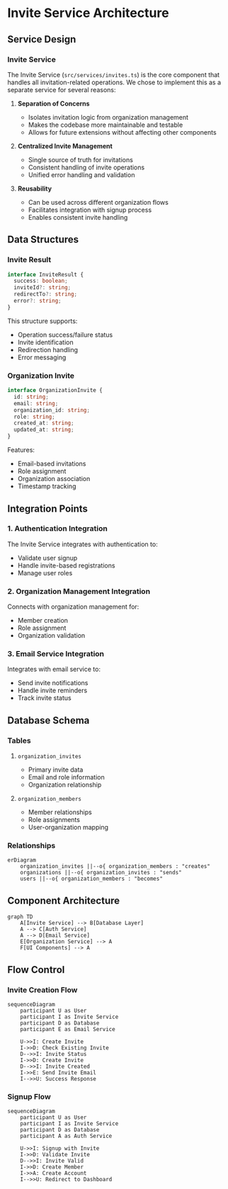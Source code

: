 # Invite Service Architecture

## Service Design

### Invite Service

The Invite Service (`src/services/invites.ts`) is the core component that handles all invitation-related operations. We chose to implement this as a separate service for several reasons:

1. **Separation of Concerns**
   - Isolates invitation logic from organization management
   - Makes the codebase more maintainable and testable
   - Allows for future extensions without affecting other components

2. **Centralized Invite Management**
   - Single source of truth for invitations
   - Consistent handling of invite operations
   - Unified error handling and validation

3. **Reusability**
   - Can be used across different organization flows
   - Facilitates integration with signup process
   - Enables consistent invite handling

## Data Structures

### Invite Result

```typescript
interface InviteResult {
  success: boolean;
  inviteId?: string;
  redirectTo?: string;
  error?: string;
}
```

This structure supports:
- Operation success/failure status
- Invite identification
- Redirection handling
- Error messaging

### Organization Invite

```typescript
interface OrganizationInvite {
  id: string;
  email: string;
  organization_id: string;
  role: string;
  created_at: string;
  updated_at: string;
}
```

Features:
- Email-based invitations
- Role assignment
- Organization association
- Timestamp tracking

## Integration Points

### 1. Authentication Integration

The Invite Service integrates with authentication to:
- Validate user signup
- Handle invite-based registrations
- Manage user roles

### 2. Organization Management Integration

Connects with organization management for:
- Member creation
- Role assignment
- Organization validation

### 3. Email Service Integration

Integrates with email service to:
- Send invite notifications
- Handle invite reminders
- Track invite status

## Database Schema

### Tables

1. `organization_invites`
   - Primary invite data
   - Email and role information
   - Organization relationship

2. `organization_members`
   - Member relationships
   - Role assignments
   - User-organization mapping

### Relationships

```mermaid
erDiagram
    organization_invites ||--o{ organization_members : "creates"
    organizations ||--o{ organization_invites : "sends"
    users ||--o{ organization_members : "becomes"
```

## Component Architecture

```mermaid
graph TD
    A[Invite Service] --> B[Database Layer]
    A --> C[Auth Service]
    A --> D[Email Service]
    E[Organization Service] --> A
    F[UI Components] --> A
```

## Flow Control

### Invite Creation Flow

```mermaid
sequenceDiagram
    participant U as User
    participant I as Invite Service
    participant D as Database
    participant E as Email Service
    
    U->>I: Create Invite
    I->>D: Check Existing Invite
    D-->>I: Invite Status
    I->>D: Create Invite
    D-->>I: Invite Created
    I->>E: Send Invite Email
    I-->>U: Success Response
```

### Signup Flow

```mermaid
sequenceDiagram
    participant U as User
    participant I as Invite Service
    participant D as Database
    participant A as Auth Service
    
    U->>I: Signup with Invite
    I->>D: Validate Invite
    D-->>I: Invite Valid
    I->>D: Create Member
    I->>A: Create Account
    I-->>U: Redirect to Dashboard
```
